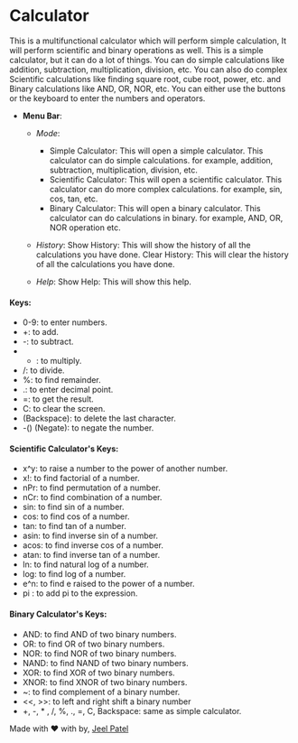 # Calculator
This is a multifunctional calculator which will perform simple calculation, It will perform scientific and binary operations as well.
This is a simple calculator, but it can do a lot of things. You can do simple calculations like addition, subtraction, multiplication, division, etc.
You can also do complex Scientific calculations like finding square root, cube root, power, etc. and Binary calculations like AND, OR, NOR, etc.
You can either use the buttons or the keyboard to enter the numbers and operators.

- **Menu Bar**:
  - *Mode*:
    - Simple Calculator: This will open a simple calculator. This calculator can do simple calculations. for example, addition, subtraction, multiplication, division, etc.
    - Scientific Calculator: This will open a scientific calculator. This calculator can do more complex calculations. for example, sin, cos, tan, etc.
    - Binary Calculator: This will open a binary calculator. This calculator can do calculations in binary. for example, AND, OR, NOR operation etc.

  - *History*:
    Show History: This will show the history of all the calculations you have done.
    Clear History: This will clear the history of all the calculations you have done.

  - *Help*:
    Show Help: This will show this help.

#### Keys:
- 0-9: to enter numbers.
- +: to add.
- -: to subtract.
- * : to multiply.
- /: to divide.
- %: to find remainder.
- .: to enter decimal point.
- =: to get the result.
- C: to clear the screen.
- (Backspace): to delete the last character.
- -() (Negate): to negate the number.

#### Scientific Calculator's Keys:
- x^y: to raise a number to the power of another number.
- x!: to find factorial of a number.
- nPr: to find permutation of a number.
- nCr: to find combination of a number.
- sin: to find sin of a number.
- cos: to find cos of a number.
- tan: to find tan of a number.
- asin: to find inverse sin of a number.
- acos: to find inverse cos of a number.
- atan: to find inverse tan of a number.
- ln: to find natural log of a number.
- log: to find log of a number.
- e^n: to find e raised to the power of a number.
- pi : to add pi to the expression.

#### Binary Calculator's Keys:
- AND: to find AND of two binary numbers.
- OR: to find OR of two binary numbers.
- NOR: to find NOR of two binary numbers.
- NAND: to find NAND of two binary numbers.
- XOR: to find XOR of two binary numbers.
- XNOR: to find XNOR of two binary numbers.
- ~: to find complement of a binary number.
- <<, >>: to left and right shift a binary number
- +, -, * , /, %, ., =, C, Backspace: same as simple calculator.

Made with ❤️ with by, [Jeel Patel](https://github.com/iamj33l)
